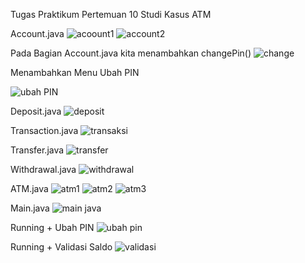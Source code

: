 Tugas Praktikum Pertemuan 10 Studi Kasus ATM

Account.java
![acoount1](https://github.com/user-attachments/assets/d9667816-79b0-42fc-95cc-d10942c6d039)
![account2](https://github.com/user-attachments/assets/d2da9db2-464c-411f-a4ac-15e2cef1ce43)

Pada Bagian Account.java kita menambahkan changePin()
![change](https://github.com/user-attachments/assets/eabf1330-fbb6-485b-b72b-a8fbbbc2a5b8)

Menambahkan Menu Ubah PIN

![ubah PIN](https://github.com/user-attachments/assets/9861ef91-da82-40c4-a59b-e2ffa892f9dd)


Deposit.java
![deposit](https://github.com/user-attachments/assets/6eed69a9-b801-4b8e-a887-5e6e400dd4ff)

Transaction.java
![transaksi](https://github.com/user-attachments/assets/7d641ccf-da57-4976-9ecd-024b58f92547)

Transfer.java
![transfer](https://github.com/user-attachments/assets/ba5c9c94-06d1-4015-9579-748d1e314f4e)

Withdrawal.java
![withdrawal](https://github.com/user-attachments/assets/2794768c-6bec-4841-b7b1-a923c36578c2)

ATM.java
![atm1](https://github.com/user-attachments/assets/f77fa639-f61d-4056-86be-3628e284209b)
![atm2](https://github.com/user-attachments/assets/a4a9dcfb-1b30-4bf8-b272-e4523362f86a)
![atm3](https://github.com/user-attachments/assets/a07702c0-820e-404a-b5da-59336a6d40ae)

Main.java
![main java](https://github.com/user-attachments/assets/8859b4fe-6da5-46ca-9ef1-bc325ecf2952)

Running + Ubah PIN
![ubah pin](https://github.com/user-attachments/assets/af6ae853-cb9e-42d5-b2e6-8e467eea0d28)

Running + Validasi Saldo
![validasi](https://github.com/user-attachments/assets/547ac5b7-b72e-4f4e-8bb6-d13e2493f281)

